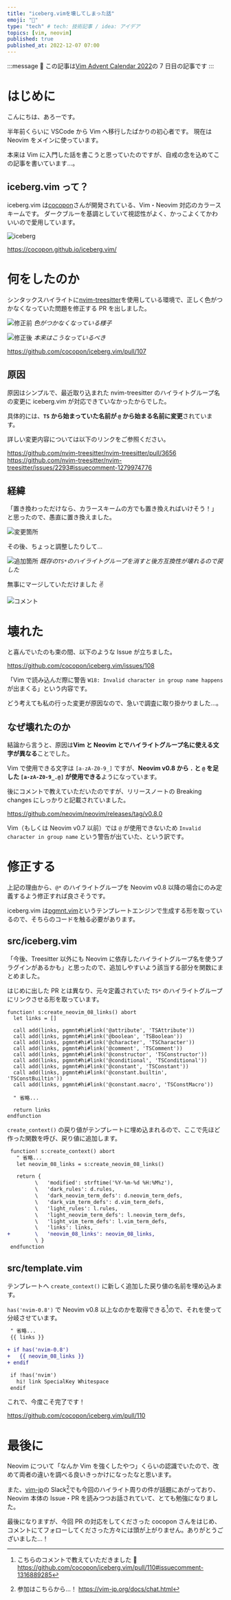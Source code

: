```yaml
---
title: "iceberg.vimを壊してしまった話"
emoji: "🙏"
type: "tech" # tech: 技術記事 / idea: アイデア
topics: [vim, neovim]
published: true
published_at: 2022-12-07 07:00
---
```


:::message
🎄 この記事は[Vim Advent Calendar 2022](https://qiita.com/advent-calendar/2022/vim)の 7 日目の記事です
:::

# はじめに

こんにちは、あろーです。

半年前くらいに VSCode から Vim へ移行したばかりの初心者です。
現在は Neovim をメインに使っています。

本来は Vim に入門した話を書こうと思っていたのですが、自戒の念を込めてこの記事を書いています…。

## iceberg.vim って？

iceberg.vim は[cocopon](https://github.com/cocopon)さんが開発されている、Vim・Neovim 対応のカラースキームです。
ダークブルーを基調としていて視認性がよく、かっこよくてかわいいので愛用しています。

![iceberg](/images/324f3a00c3ca59/iceberg.png)

https://cocopon.github.io/iceberg.vim/

# 何をしたのか

シンタックスハイライトに[nvim-treesitter](https://github.com/nvim-treesitter/nvim-treesitter)を使用している環境で、正しく色がつかなくなっていた問題を修正する PR を出しました。

![修正前](/images/324f3a00c3ca59/before.png)
_色がつかなくなっている様子_

![修正後](/images/324f3a00c3ca59/after.png)
_本来はこうなっているべき_

https://github.com/cocopon/iceberg.vim/pull/107

## 原因

原因はシンプルで、最近取り込まれた nvim-treesitter のハイライトグループ名の変更に iceberg.vim が対応できていなかったからでした。

具体的には、**`TS` から始まっていた名前が `@` から始まる名前に変更**されています。

詳しい変更内容については以下のリンクをご参照ください。

https://github.com/nvim-treesitter/nvim-treesitter/pull/3656
https://github.com/nvim-treesitter/nvim-treesitter/issues/2293#issuecomment-1279974776

## 経緯

「置き換わっただけなら、カラースキームの方でも置き換えればいけそう！」
と思ったので、愚直に置き換えました。

![変更箇所](/images/324f3a00c3ca59/diff_1.png)

その後、ちょっと調整したりして…

![追加箇所](/images/324f3a00c3ca59/diff_2.png)
_既存の`TS*`のハイライトグループを消すと後方互換性が壊れるので戻した_

無事にマージしていただけました ✌️

![コメント](/images/324f3a00c3ca59/comment_1.png)

# 壊れた

と喜んでいたのも束の間、以下のような Issue が立ちました。

https://github.com/cocopon/iceberg.vim/issues/108

「Vim で読み込んだ際に警告 `W18: Invalid character in group name happens` が出まくる」という内容です。

どう考えても私の行った変更が原因なので、急いで調査に取り掛かりました…。

## なぜ壊れたのか

結論から言うと、原因は**Vim と Neovim とでハイライトグループ名に使える文字が異なる**ことでした。

Vim で使用できる文字は `[a-zA-Z0-9_]` ですが、**Neovim v0.8 から `.` と `@` を足した `[a-zA-Z0-9_.@]` が使用できる**ようになっています。

後にコメントで教えていただいたのですが、リリースノートの Breaking changes にしっかりと記載されていました。

https://github.com/neovim/neovim/releases/tag/v0.8.0

Vim（もしくは Neovim v0.7 以前）では `@` が使用できないため `Invalid character in group name` という警告が出ていた、という訳です。

# 修正する

上記の理由から、`@*` のハイライトグループを Neovim v0.8 以降の場合にのみ定義するよう修正すれば良さそうです。

iceberg.vim は[pgmnt.vim](https://github.com/cocopon/pgmnt.vim)というテンプレートエンジンで生成する形を取っているので、そちらのコードを触る必要があります。

## src/iceberg.vim

「今後、Treesitter 以外にも Neovim に依存したハイライトグループ名を使うプラグインがあるかも」と思ったので、追加しやすいよう該当する部分を関数にまとめました。

はじめに出した PR とは異なり、元々定義されていた `TS*` のハイライトグループにリンクさせる形を取っています。

```vim:iceberg.vim
function! s:create_neovim_08_links() abort
  let links = []

  call add(links, pgmnt#hi#link('@attribute', 'TSAttribute'))
  call add(links, pgmnt#hi#link('@boolean', 'TSBoolean'))
  call add(links, pgmnt#hi#link('@character', 'TSCharacter'))
  call add(links, pgmnt#hi#link('@comment', 'TSComment'))
  call add(links, pgmnt#hi#link('@constructor', 'TSConstructor'))
  call add(links, pgmnt#hi#link('@conditional', 'TSConditional'))
  call add(links, pgmnt#hi#link('@constant', 'TSConstant'))
  call add(links, pgmnt#hi#link('@constant.builtin', 'TSConstBuiltin'))
  call add(links, pgmnt#hi#link('@constant.macro', 'TSConstMacro'))

  " 省略...

  return links
endfunction
```

`create_context()` の戻り値がテンプレートに埋め込まれるので、ここで先ほど作った関数を呼び、戻り値に追加します。

```diff vim:iceberg.vim
 function! s:create_context() abort
   " 省略...
   let neovim_08_links = s:create_neovim_08_links()

   return {
         \   'modified': strftime('%Y-%m-%d %H:%M%z'),
         \   'dark_rules': d.rules,
         \   'dark_neovim_term_defs': d.neovim_term_defs,
         \   'dark_vim_term_defs': d.vim_term_defs,
         \   'light_rules': l.rules,
         \   'light_neovim_term_defs': l.neovim_term_defs,
         \   'light_vim_term_defs': l.vim_term_defs,
         \   'links': links,
+        \   'neovim_08_links': neovim_08_links,
         \ }
 endfunction
```

## src/template.vim

テンプレートへ `create_context()` に新しく追加した戻り値の名前を埋め込みます。

`has('nvim-0.8')` で Neovim v0.8 以上なのかを取得できる[^1]ので、それを使って分岐させています。

```diff vim:template.vim
 " 省略...
 {{ links }}

+ if has('nvim-0.8')
+   {{ neovim_08_links }}
+ endif

 if !has('nvim')
   hi! link SpecialKey Whitespace
 endif
```

これで、今度こそ完了です！

https://github.com/cocopon/iceberg.vim/pull/110

# 最後に

Neovim について「なんか Vim を強くしたやつ」くらいの認識でいたので、改めて両者の違いを調べる良いきっかけになったなと思います。

また、[vim-jp](https://vim-jp.org/)の Slack[^2]でも今回のハイライト周りの件が話題にあがっており、Neovim 本体の Issue・PR を読みつつお話されていて、とても勉強になりました。

最後になりますが、今回 PR の対応をしてくださった cocopon さんをはじめ、コメントにてフォローしてくださった方々には頭が上がりません。ありがとうございました…！

[^1]:
    こちらのコメントで教えていただきました 🙏
    https://github.com/cocopon/iceberg.vim/pull/110#issuecomment-1316889285

[^2]:
    参加はこちらから…！
    https://vim-jp.org/docs/chat.html
